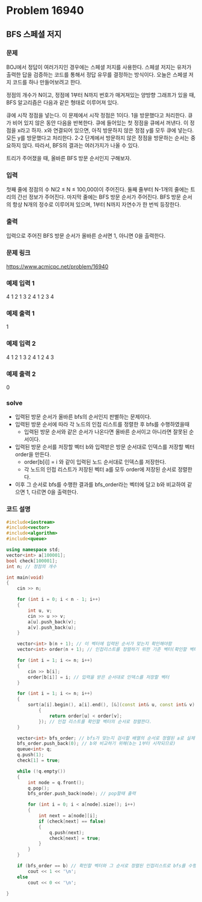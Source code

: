 # Problem 16940

## BFS 스페셜 저지

### 문제
BOJ에서 정답이 여러가지인 경우에는 스페셜 저지를 사용한다. 스페셜 저지는 유저가 출력한 답을 검증하는 코드를 통해서 정답 유무를 결정하는 방식이다. 오늘은 스페셜 저지 코드를 하나 만들어보려고 한다.

정점의 개수가 N이고, 정점에 1부터 N까지 번호가 매겨져있는 양방향 그래프가 있을 때, BFS 알고리즘은 다음과 같은 형태로 이루어져 있다.

큐에 시작 정점을 넣는다. 이 문제에서 시작 정점은 1이다. 1을 방문했다고 처리한다.
큐가 비어 있지 않은 동안 다음을 반복한다.
큐에 들어있는 첫 정점을 큐에서 꺼낸다. 이 정점을 x라고 하자.
x와 연결되어 있으면, 아직 방문하지 않은 정점 y를 모두 큐에 넣는다. 모든 y를 방문했다고 처리한다.
2-2 단계에서 방문하지 않은 정점을 방문하는 순서는 중요하지 않다. 따라서, BFS의 결과는 여러가지가 나올 수 있다.

트리가 주어졌을 때, 올바른 BFS 방문 순서인지 구해보자.

### 입력
첫째 줄에 정점의 수 N(2 ≤ N ≤ 100,000)이 주어진다. 둘째 줄부터 N-1개의 줄에는 트리의 간선 정보가 주어진다. 마지막 줄에는 BFS 방문 순서가 주어진다. BFS 방문 순서의 항상 N개의 정수로 이루어져 있으며, 1부터 N까지 자연수가 한 번씩 등장한다.

### 출력
입력으로 주어진 BFS 방문 순서가 올바른 순서면 1, 아니면 0을 출력한다.

### 문제 링크
<https://www.acmicpc.net/problem/16940>

### 예제 입력 1
4
1 2
1 3
2 4
1 2 3 4

### 예제 출력 1
1

### 예제 입력 2
4
1 2
1 3
2 4
1 2 4 3

### 예제 출력 2
0

### solve
- 입력된 방문 순서가 올바른 bfs의 순서인지 판별하는 문제이다.
- 입력된 방문 순서에 따라 각 노드의 인접 리스트를 정렬한 후 bfs를 수행하였을때
	- 입력된 방문 순서와 같은 순서가 나온다면 올바른 순서이고 아니라면 잘못된 순서이다.
- 입력된 방문 순서를 저장할 벡터 b와 입력받은 방문 순서대로 인덱스를 저장할 벡터 order을 만든다.
	- order[b[i]] = i 와 같이 입력된 노드 순서대로 인덱스를 저장한다.
	- 각 노드의 인접 리스트가 저장된 벡터 a를 모두 order에 저장된 순서로 정렬한다.
- 이후 그 순서로 bfs를 수행한 결과를 bfs_order라는 벡터에 담고 b와 비교하여 같으면 1, 다르면 0을 출력한다.



### 코드 설명
```C++
#include<iostream>
#include<vector>
#include<algorithm>
#include<queue>

using namespace std;
vector<int> a[100001];
bool check[100001];
int n; // 정점의 개수

int main(void)
{
	cin >> n;

	for (int i = 0; i < n - 1; i++)
	{
		int u, v;
		cin >> u >> v;
		a[u].push_back(v);
		a[v].push_back(u);
	}

	vector<int> b(n + 1); // 이 벡터에 입력된 순서가 맞는지 확인해야함
	vector<int> order(n + 1); // 인접리스트를 정렬하기 위한 기준 벡터(확인할 벡터의 순서)

	for (int i = 1; i <= n; i++)
	{
		cin >> b[i];
		order[b[i]] = i; // 입력을 받은 순서대로 인덱스를 저장할 벡터
	}

	for (int i = 1; i <= n; i++)
	{
		sort(a[i].begin(), a[i].end(), [&](const int& u, const int& v)
			{
				return order[u] < order[v];
			}); // 인접 리스트를 확인할 벡터의 순서로 정렬한다.
	}

	vector<int> bfs_order; // bfs가 맞는지 검사할 배열의 순서로 정렬된 a로 실제 bfs를 수행한 순서를 저장할 벡터
	bfs_order.push_back(0); // b와 비교하기 위해(b는 1부터 시작되므로)
	queue<int> q;
	q.push(1);
	check[1] = true;

	while (!q.empty())
	{
		int node = q.front();
		q.pop();
		bfs_order.push_back(node); // pop할때 출력

		for (int i = 0; i < a[node].size(); i++)
		{
			int next = a[node][i];
			if (check[next] == false)
			{
				q.push(next);
				check[next] = true;
			}
		}
	}

	if (bfs_order == b) // 확인할 벡터와 그 순서로 정렬된 인접리스트로 bfs를 수행한 벡터를 비교
		cout << 1 << '\n';
	else
		cout << 0 << '\n';

}

```
